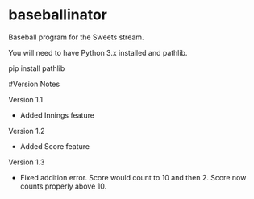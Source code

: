 # baseballinator
Baseball program for the Sweets stream.

You will need to have Python 3.x installed and pathlib.

pip install pathlib

#Version Notes

Version 1.1
- Added Innings feature

Version 1.2
- Added Score feature

Version 1.3
- Fixed addition error. Score would count to 10 and then 2. Score now counts properly above 10.
